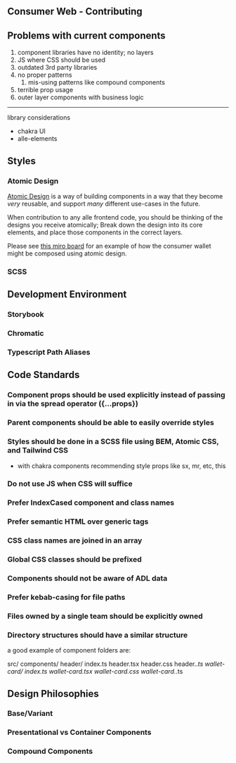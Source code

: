 ## Consumer Web - Contributing


## Problems with current components

1. component libraries have no identity; no layers
2. JS where CSS should be used
3. outdated 3rd party libraries
4. no proper patterns
   1. mis-using patterns like compound components
5. terrible prop usage
6. outer layer components with business logic

--------------------------------------------------

library considerations
- chakra UI
- alle-elements

## Styles

### Atomic Design

[Atomic Design](https://atomicdesign.bradfrost.com/chapter-2/) is a way of building components in a way that they become _very_ reusable, and support _many_ different use-cases in the future.

When contribution to any alle frontend code, you should be thinking of the designs you receive atomically; Break down the design into its core elements, and place those components in the correct layers.

Please see [this miro board](https://miro.com/app/board/uXjVLJUCrko=/?moveToWidget=3458764605858806971&cot=14) for an example of how the consumer wallet might be composed using atomic design.

### SCSS

## Development Environment

### Storybook

### Chromatic

### Typescript Path Aliases

## Code Standards

### Component props should be used explicitly instead of passing in via the spread operator ({...props})

### Parent components should be able to easily override styles

### Styles should be done in a SCSS file using BEM, Atomic CSS, and Tailwind CSS

- with chakra components recommending style props like sx, mr, etc, this 

### Do not use JS when CSS will suffice

### Prefer IndexCased component and class names

### Prefer semantic HTML over generic tags

### CSS class names are joined in an array

### Global CSS classes should be prefixed

### Components should not be aware of ADL data

### Prefer kebab-casing for file paths

### Files owned by a single team should be explicitly owned

### Directory structures should have a similar structure

a good example of component folders are:

src/
  components/
    header/
      index.ts
      header.tsx
      header.css
      header.*.ts
    wallet-card/
      index.ts
      wallet-card.tsx
      wallet-card.css
      wallet-card.*.ts

## Design Philosophies

### Base/Variant

### Presentational vs Container Components

### Compound Components
